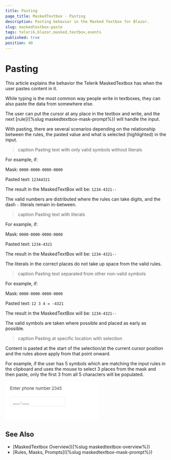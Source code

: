 ```yaml
---
title: Pasting
page_title: MaskedTextbox - Pasting
description: Pasting behavior in the Masked Textbox for Blazor.
slug: maskedtextbox-paste
tags: telerik,blazor,masked,textbox,events
published: true
position: 40
---
```


# Pasting

This article explains the behavior the Telerik MaskedTextbox has when the user pastes content in it.

While typing is the most common way people write in textboxes, they can also paste the data from somewhere else.

The user can put the cursor at any place in the textbox and write, and the next [rule]({%slug maskedtextbox-mask-prompt%}) will handle the input.

With pasting, there are several scenarios depending on the relationship between the rules, the pasted value and what is selected (highlighted) in the input.

>caption Pasting text with only valid symbols without literals

For example, if:

Mask: `0000-0000-0000-0000`

Pasted text: `12344321`

The result in the MaskedTextBox will be: `1234-4321--`

The valid numbers are distributed where the rules can take digits, and the dash `-` literals remain in-between.

>caption Pasting text with literals

For example, if:

Mask: `0000-0000-0000-0000`

Pasted text: `1234-4321`

The result in the MaskedTextBox will be: `1234-4321--`

The literals in the correct places do not take up space from the valid rules.

>caption Pasting text separated from other non-valid symbols

For example, if:

Mask: `0000-0000-0000-0000`

Pasted text: `12 3 4 = -4321`

The result in the MaskedTextBox will be: `1234-4321--`

The valid symbols are taken where possible and placed as early as possible.

>caption Pasting at specific location with selection

Content is pasted at the start of the selection/at the current cursor position and the rules above apply from that point onward.

For example, if the user has 5 symbols which are matching the input rules in the clipboard and uses the mouse to select 3 places from the mask and then paste, only the first 3 from all 5 characters will be populated.

![paste with selection](images/paste-with-selection.gif)



## See Also

* [MaskedTextbox Overview]({%slug maskedtextbox-overview%})
* [Rules, Masks, Prompts]({%slug maskedtextbox-mask-prompt%})
